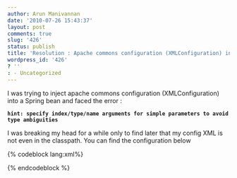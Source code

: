 ```yaml
---
author: Arun Manivannan
date: '2010-07-26 15:43:37'
layout: post
comments: true
slug: '426'
status: publish
title: 'Resolution : Apache commons configuration (XMLConfiguration) in a Spring bean'
wordpress_id: '426'
? ''
: - Uncategorized
---
```


I was trying to inject apache commons configuration (XMLConfiguration) into a
Spring bean and faced the error :

**`hint: specify index/type/name arguments for simple parameters to avoid type
ambiguities`**

I was breaking my head for a while only to find later that my config XML is
not even in the classpath. You can find the configuration below

{% codeblock lang:xml%}


<bean id="xmlConfig"> <constructor-arg type="java.net.URL" value="classpath:alert-config.xml" /> 
<property name="reloadingStrategy"/> 
</bean>

<bean id="alertConfig"> <property name="xmlConfig" ref="xmlConfig"></property>
</bean>

{% endcodeblock %}

